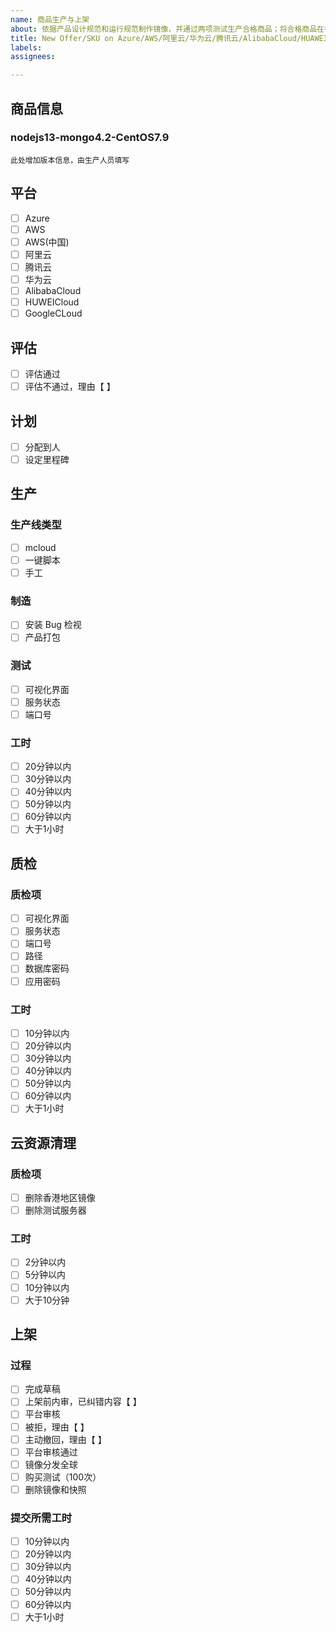 ```yaml
---
name: 商品生产与上架
about: 依据产品设计规范和运行规范制作镜像，并通过两项测试生产合格商品；将合格商品在各大云平台上架
title: New Offer/SKU on Azure/AWS/阿里云/华为云/腾讯云/AlibabaCloud/HUAWEICLOUD/AWS(中国)
labels: 
assignees: 

---
```



## 商品信息

### nodejs13-mongo4.2-CentOS7.9

```
此处增加版本信息，由生产人员填写
```

## 平台

- [ ] Azure
- [ ] AWS
- [ ] AWS(中国)
- [ ] 阿里云
- [ ] 腾讯云
- [ ] 华为云
- [ ] AlibabaCloud
- [ ] HUWEICloud
- [ ] GoogleCLoud

## 评估

- [ ] 评估通过
- [ ] 评估不通过，理由【         】

## 计划

- [ ] 分配到人
- [ ] 设定里程碑

## 生产

### 生产线类型

- [ ] mcloud
- [ ] 一键脚本
- [ ] 手工

### 制造

- [ ] 安装 Bug 检视
- [ ] 产品打包

### 测试

- [ ] 可视化界面
- [ ] 服务状态
- [ ] 端口号

### 工时

- [ ] 20分钟以内
- [ ] 30分钟以内
- [ ] 40分钟以内
- [ ] 50分钟以内
- [ ] 60分钟以内
- [ ] 大于1小时

## 质检

### 质检项
  
- [ ] 可视化界面
- [ ] 服务状态
- [ ] 端口号
- [ ] 路径
- [ ] 数据库密码
- [ ] 应用密码

### 工时

- [ ] 10分钟以内
- [ ] 20分钟以内
- [ ] 30分钟以内
- [ ] 40分钟以内
- [ ] 50分钟以内
- [ ] 60分钟以内
- [ ] 大于1小时

## 云资源清理

### 质检项
  
- [ ] 删除香港地区镜像
- [ ] 删除测试服务器

### 工时

- [ ] 2分钟以内
- [ ] 5分钟以内
- [ ] 10分钟以内
- [ ] 大于10分钟

## 上架

### 过程

- [ ] 完成草稿
- [ ] 上架前内审，已纠错内容【         】
- [ ] 平台审核
- [ ] 被拒，理由【         】
- [ ] 主动撤回，理由【         】
- [ ] 平台审核通过
- [ ] 镜像分发全球
- [ ] 购买测试（100次）
- [ ] 删除镜像和快照

### 提交所需工时

- [ ] 10分钟以内
- [ ] 20分钟以内
- [ ] 30分钟以内
- [ ] 40分钟以内
- [ ] 50分钟以内
- [ ] 60分钟以内
- [ ] 大于1小时
